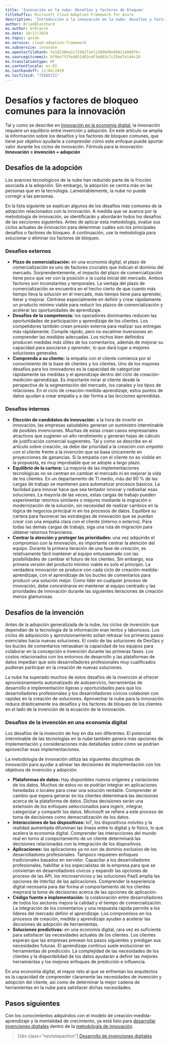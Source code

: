 ```yaml
---
title: 'Innovación en la nube: Desafíos y factores de bloqueo'
titleSuffix: Microsoft Cloud Adoption Framework for Azure
description: 'Introducción a la innovación en la nube: desafíos y factores de bloqueo'
author: BrianBlanchard
ms.author: brblanch
ms.date: 10/17/2019
ms.topic: guide
ms.service: cloud-adoption-framework
ms.subservice: innovate
ms.openlocfilehash: fe10230be2c71942fa411389b99e00811e008fbc
ms.sourcegitcommit: bf9be7f2fe4851d83cdf3e083c7c25bd7e144c20
ms.translationtype: HT
ms.contentlocale: es-ES
ms.lasthandoff: 11/04/2019
ms.locfileid: "73565721"
---
```

# <a name="common-blockers-and-challenges-to-innovation"></a>Desafíos y factores de bloqueo comunes para la innovación

Tal y como se describe en [Innovación en la economía digital](./index.md), la innovación requiere un equilibrio entre invención y adopción. En este artículo se amplía la información sobre los desafíos y los factores de bloqueo comunes, que tiene por objetivo ayudarle a comprender cómo este enfoque puede aportar valor durante los ciclos de innovación. Fórmula para la innovación: **Innovación = invención + adopción**

## <a name="adoption-challenges"></a>Desafíos de la adopción

Los avances tecnológicos de la nube han reducido parte de la fricción asociada a la adopción. Sin embargo, la adopción se centra más en las personas que en la tecnología. Lamentablemente, la nube no puede corregir a las personas.

En la lista siguiente se explican algunos de los desafíos más comunes de la adopción relacionados con la innovación. A medida que se avance por la metodología de innovación, se identificarán y abordarán todos los desafíos de las secciones siguientes. Antes de aplicar esta metodología, evalúe sus ciclos actuales de innovación para determinar cuáles son los principales desafíos o factores de bloqueo. A continuación, use la metodología para solucionar o eliminar los factores de bloqueo.

### <a name="external-challenges"></a>Desafíos externos

- **Plazo de comercialización:** en una economía digital, el plazo de comercialización es uno de factores cruciales que indican el dominio del mercado. Sorprendentemente, el impacto del plazo de comercialización tiene poco que ver con la posición o la cuota inicial del mercado. Ambos factores son inconstantes y temporales. La ventaja del plazo de comercialización se encuentra en el hecho cierto de que cuanto más tiempo lleva la solución en el mercado, más tiempo tiene para aprender, iterar y mejorar. Céntrese especialmente en definir y crear rápidamente un producto mínimo viable para reducir los plazos de comercialización y acelerar las oportunidades de aprendizaje.
- **Desafíos de la competencia:** los operadores dominantes reducen las oportunidades de participación y aprendizaje de los clientes. Los competidores también crean presión externa para realizar sus entregas más rápidamente. Compile rápido, pero no escatime inversiones en comprender las _medidas_ adecuadas. Los nichos bien definidos producen medidas más útiles de los comentarios, además de mejorar su capacidad para asociarse y _aprender_, lo que dará lugar a mejores soluciones generales.
- **Comprenda a su cliente:** la empatía con el cliente comienza por el conocimiento de la base de clientes y los clientes. Uno de los mayores desafíos para los innovadores es la capacidad de categorizar rápidamente las medidas y el aprendizaje dentro del ciclo de creación-medición-aprendizaje. Es importante mirar al cliente desde la perspectiva de la segmentación del mercado, los canales y los tipos de relaciones. En el ciclo de creación-medida-aprendizaje, estos puntos de datos ayudan a crear empatía y a dar forma a las lecciones aprendidas.

### <a name="internal-challenges"></a>Desafíos internos

- **Elección de candidatos de innovación:** a la hora de invertir en innovación, las empresas saludables generan un suministro interminable de posibles invenciones. Muchas de estas crean casos empresariales atractivos que sugieren un alto rendimiento y generan hojas de cálculo de justificación comercial sugerentes. Tal y como se describe en el artículo sobre creación, se debe dar prioridad a la *creación con empatía con el cliente* frente a la invención que se basa únicamente en proyecciones de ganancias. Si la empatía con el cliente no es visible en la propuesta, es muy improbable que se adopte a largo plazo.
- **Equilibrio de la cartera:** La mayoría de las implementaciones tecnológicas no se centran en cambiar el mercado ni en mejorar la vida de los clientes. En un departamento de TI medio, más del 80 % de las cargas de trabajo se mantienen para automatizar procesos básicos. La facilidad para innovar hace que sea tentador innovar y rediseñar esas soluciones. La mayoría de las veces, estas cargas de trabajo pueden experimentar retornos similares o mejores mediante la migración o modernización de la solución, sin necesidad de realizar cambios en la lógica de negocios principal ni en los procesos de datos. Equilibre su cartera para favorecer las estrategias de innovación que se puedan _crear_ con una empatía clara con el cliente (interno o externo). Para todas las demás cargas de trabajo, siga una ruta de migración para obtener retornos financieros.
- **Centrar la atención y proteger las prioridades:** una vez adquirido el compromiso con la innovación, es importante centrar la atención del equipo. Durante la primera iteración de una fase de *creación*, es relativamente fácil mantener al equipo entusiasmado con las posibilidades de cambiar el futuro de los clientes. Sin embargo, esa primera versión del producto mínimo viable es solo el principio. La verdadera innovación se produce con cada ciclo de creación-medida-aprendizaje, con el aprendizaje de los bucles de comentarios para producir una solución mejor. Como líder en cualquier proceso de innovación, debe concentrarse en mantener al equipo centrado y las prioridades de innovación durante las siguientes iteraciones de creación menos glamurosas.

## <a name="invention-challenges"></a>Desafíos de la invención

Antes de la adopción generalizada de la nube, los ciclos de invención que dependían de la tecnología de la información eran lentos y laboriosos. Los ciclos de adquisición y aprovisionamiento solían retrasar los primeros pasos esenciales hacia nuevas soluciones. El costo de las soluciones de DevOps y los bucles de comentarios retrasaban la capacidad de los equipos para colaborar en la concepción e invención durante las primeras fases. Los costos relacionados con los entornos de desarrollo y las plataformas de datos impedían que solo desarrolladores profesionales muy cualificados pudieran participar en la creación de nuevas soluciones.

La nube ha superado muchos de estos desafíos de la invención al ofrecer aprovisionamiento automatizado de autoservicio, herramientas de desarrollo e implementación ligeras y oportunidades para que los desarrolladores profesionales y los desarrolladores cívicos colaboren con rapidez en la creación de soluciones. Aprovechar la nube para la innovación reduce drásticamente los desafíos y los factores de bloqueo de los clientes en el lado de la invención de la ecuación de la innovación.

### <a name="invention-challenges-in-a-digital-economy"></a>Desafíos de la invención en una economía digital

Los desafíos de la invención de hoy en día son diferentes. El potencial interminable de las tecnologías en la nube también genera más opciones de implementación y consideraciones más detalladas sobre cómo se podrían aprovechar esas implementaciones.

La metodología de innovación utiliza las siguientes disciplinas de innovación para ayudar a alinear las decisiones de implementación con los objetivos de invención y adopción:

- **Plataformas de datos:** Hay disponibles nuevos orígenes y variaciones de los datos. Muchos de estos no se podrían integrar en aplicaciones heredadas o locales para crear una solución rentable. Comprender el cambio que espera generar en los clientes determinará las decisiones acerca de la plataforma de datos. Dichas decisiones serán una extensión de los enfoques seleccionados para ingerir, integrar, categorizar y compartir los datos. Microsoft se refiere a este proceso de toma de decisiones como democratización de los datos.
- **Interacciones de los dispositivos:** IoT, los dispositivos móviles y la realidad aumentada difuminan las líneas entre lo digital y lo físico, lo que acelera la economía digital. Comprender las interacciones del mundo real en torno al comportamiento de un cliente determinará las decisiones relacionadas con la integración de los dispositivos.
- **Aplicaciones:** las aplicaciones ya no son de dominio exclusivo de los desarrolladores profesionales. Tampoco requieren enfoques tradicionales basados en servidor. Capacitar a los desarrolladores profesionales, habilitar a los especialistas de la empresa para que se conviertan en desarrolladores cívicos y expandir las opciones de proceso de las API, los microservicios y las soluciones PaaS amplía las opciones de interfaz de las aplicaciones. Comprender la experiencia digital necesaria para dar forma al comportamiento de los clientes mejorará la toma de decisiones acerca de las opciones de aplicación.
- **Código fuente e implementación:** la colaboración entre desarrolladores de todos los sectores mejora la calidad y el tiempo de comercialización. La integración de los comentarios y una respuesta rápida permite a los líderes del mercado definir el aprendizaje. Los compromisos en los procesos de creación, medida y aprendizaje ayudan a acelerar las decisiones de adopción de herramientas.
- **Soluciones predictivas:** en una economía digital, rara vez es suficiente para satisfacer las necesidades actuales de los clientes. Los clientes esperan que las empresas prevean los pasos siguientes y predigan sus necesidades futuras. El aprendizaje continuo suele evolucionar en herramientas de predicción. La complejidad de las necesidades de los clientes y la disponibilidad de los datos ayudarán a definir las mejores herramientas y los mejores enfoques de predicción e influencia.

En una economía digital, el mayor reto al que se enfrentan los arquitectos es la capacidad de comprender claramente las necesidades de invención y adopción del cliente, así como de determinar la mejor cadena de herramientas en la nube para satisfacer dichas necesidades.

## <a name="next-steps"></a>Pasos siguientes

Con los conocimientos adquiridos con el modelo de creación-medida-aprendizaje y la mentalidad de crecimiento, ya está listo para [desarrollar invenciones digitales](./invention.md) dentro de la [metodología de innovación](./index.md).

> [!div class="nextstepaction"]
> [Desarrollo de invenciones digitales](./invention.md)

